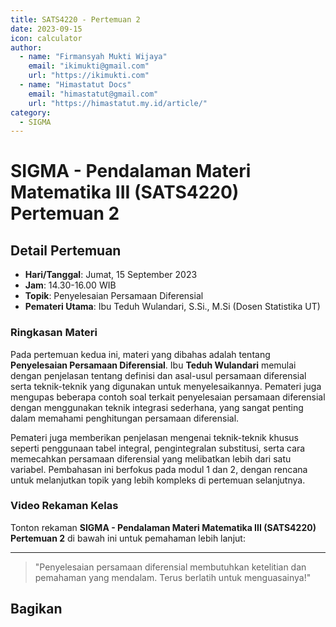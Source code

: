 ```yaml
--- 
title: SATS4220 - Pertemuan 2
date: 2023-09-15
icon: calculator
author:
  - name: "Firmansyah Mukti Wijaya"
    email: "ikimukti@gmail.com"
    url: "https://ikimukti.com"
  - name: "Himastatut Docs"
    email: "himastatut@gmail.com"
    url: "https://himastatut.my.id/article/"
category:
  - SIGMA
--- 
```


# SIGMA - Pendalaman Materi Matematika III (SATS4220) Pertemuan 2

## Detail Pertemuan

- **Hari/Tanggal**: Jumat, 15 September 2023
- **Jam**: 14.30-16.00 WIB
- **Topik**: Penyelesaian Persamaan Diferensial
- **Pemateri Utama**: Ibu Teduh Wulandari, S.Si., M.Si (Dosen Statistika UT)

### Ringkasan Materi
Pada pertemuan kedua ini, materi yang dibahas adalah tentang **Penyelesaian Persamaan Diferensial**. Ibu **Teduh Wulandari** memulai dengan penjelasan tentang definisi dan asal-usul persamaan diferensial serta teknik-teknik yang digunakan untuk menyelesaikannya. Pemateri juga mengupas beberapa contoh soal terkait penyelesaian persamaan diferensial dengan menggunakan teknik integrasi sederhana, yang sangat penting dalam memahami penghitungan persamaan diferensial.

Pemateri juga memberikan penjelasan mengenai teknik-teknik khusus seperti penggunaan tabel integral, pengintegralan substitusi, serta cara memecahkan persamaan diferensial yang melibatkan lebih dari satu variabel. Pembahasan ini berfokus pada modul 1 dan 2, dengan rencana untuk melanjutkan topik yang lebih kompleks di pertemuan selanjutnya.

### Video Rekaman Kelas
Tonton rekaman **SIGMA - Pendalaman Materi Matematika III (SATS4220) Pertemuan 2** di bawah ini untuk pemahaman lebih lanjut:

<VidStack
  src="https://www.youtube.com/watch?v=pwTAjZWR2Jo"
  title="SIGMA - Pendalaman Materi Matematika III (SATS4220) Pertemuan 2"
/>

--- 

> "Penyelesaian persamaan diferensial membutuhkan ketelitian dan pemahaman yang mendalam. Terus berlatih untuk menguasainya!"


## Bagikan
<Share colorful />
<GitContributors />
<GitChangelog />